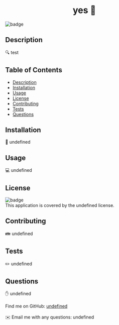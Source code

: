 <h1 align="center">yes 👋</h1>
  
 ![badge](https://img.shields.io/badge/license-undefined-brightgreen)<br />
 ## Description
 🔍 test
 ## Table of Contents
 - [Description](#description)
 - [Installation](#installation)
 - [Usage](#usage)
 - [License](#license)
 - [Contributing](#contributing)
 - [Tests](#tests)
 - [Questions](#questions)
 ## Installation
 💾 undefined
 ## Usage
 💻 undefined
 ## License
 ![badge](https://img.shields.io/badge/license-undefined-yellow)
 <br />
 This application is covered by the undefined license. 
 ## Contributing
 👪 undefined
 ## Tests
 ✏️ undefined
 ## Questions
 ✋ undefined<br />
 <br />
Find me on GitHub: [undefined](https://github.com/undefined)<br />
 <br />
 ✉️ Email me with any questions: undefined<br /><br />